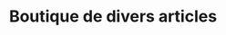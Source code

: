 ---
title: "Boutique de divers articles"
url: /songoya-marche/boutique-de-divers-articles-4/
shop: Lebensmittel
---